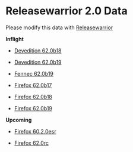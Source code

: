 

Releasewarrior 2.0 Data
=======================

Please modify this data with [Releasewarrior](https://github.com/mozilla-releng/releasewarrior-2.0)

**Inflight**

* [Devedition 62.0b18](/inflight/devedition/devedition-devedition-62.0b18.md)

* [Devedition 62.0b19](/inflight/devedition/devedition-devedition-62.0b19.md)

* [Fennec 62.0b19](/inflight/fennec/fennec-beta-62.0b19.md)

* [Firefox 62.0b17](/inflight/firefox/firefox-beta-62.0b17.md)

* [Firefox 62.0b18](/inflight/firefox/firefox-beta-62.0b18.md)

* [Firefox 62.0b19](/inflight/firefox/firefox-beta-62.0b19.md)

**Upcoming**

* [Firefox 60.2.0esr](/upcoming/firefox/firefox-esr60-60.2.0esr.md)

* [Firefox 62.0rc](/upcoming/firefox/firefox-release-rc-62.0rc.md)

